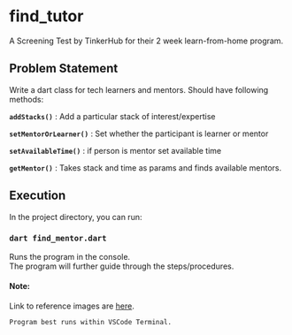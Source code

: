 # find_tutor
A Screening Test by TinkerHub for their 2 week learn-from-home program.

## Problem Statement
Write a dart class for tech learners and mentors. Should have following methods:

<b>`addStacks()`</b> : Add a particular stack of interest/expertise

<b>`setMentorOrLearner()`</b> : Set whether the participant is learner or mentor

<b>`setAvailableTime()`</b> : if person is mentor set available time

<b>`getMentor()`</b> : Takes stack and time as params and finds available mentors. 

## Execution

In the project directory, you can run:

### `dart find_mentor.dart`

Runs the program in the console.<br/>
The program will further guide through the steps/procedures.

#### Note:
Link to reference images are [here].<br/>
```
Program best runs within VSCode Terminal.
```

[here]: https://imgur.com/a/yYGrpn8
